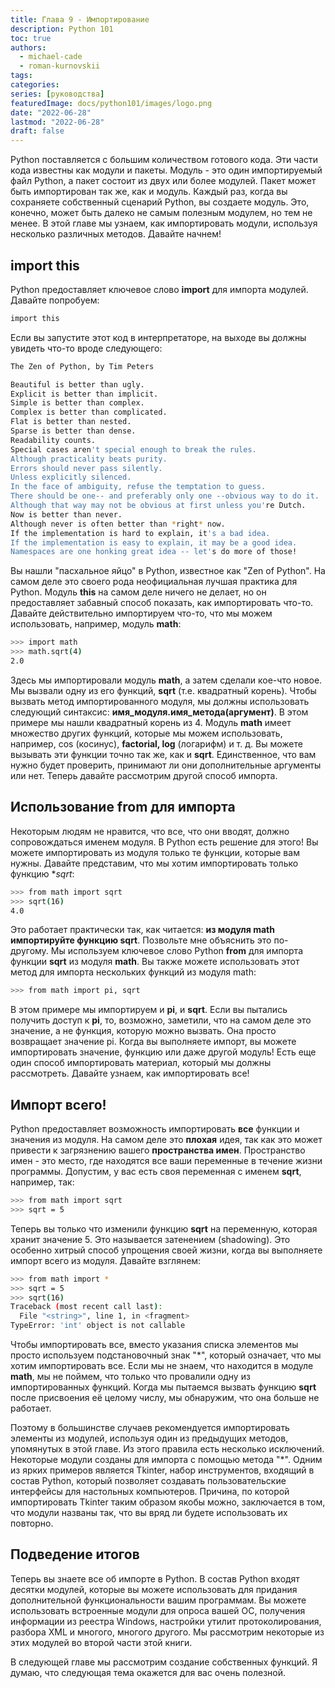 ```yaml
---
title: Глава 9 - Импортирование
description: Python 101
toc: true
authors:
  - michael-cade
  - roman-kurnovskii
tags:
categories:
series: [руководства]
featuredImage: docs/python101/images/logo.png
date: "2022-06-28"
lastmod: "2022-06-28"
draft: false
---
```


Python поставляется с большим количеством готового кода. Эти части кода известны как модули и пакеты. Модуль - это один импортируемый файл Python, а пакет состоит из двух или более модулей. Пакет может быть импортирован так же, как и модуль. Каждый раз, когда вы сохраняете собственный сценарий Python, вы создаете модуль. Это, конечно, может быть далеко не самым полезным модулем, но тем не менее. В этой главе мы узнаем, как импортировать модули, используя несколько различных методов. Давайте начнем!

## import this

Python предоставляет ключевое слово **import** для импорта модулей. Давайте попробуем:

```sh
import this
```

Если вы запустите этот код в интерпретаторе, на выходе вы должны увидеть что-то вроде следующего:

```sh
The Zen of Python, by Tim Peters

Beautiful is better than ugly.
Explicit is better than implicit.
Simple is better than complex.
Complex is better than complicated.
Flat is better than nested.
Sparse is better than dense.
Readability counts.
Special cases aren't special enough to break the rules.
Although practicality beats purity.
Errors should never pass silently.
Unless explicitly silenced.
In the face of ambiguity, refuse the temptation to guess.
There should be one-- and preferably only one --obvious way to do it.
Although that way may not be obvious at first unless you're Dutch.
Now is better than never.
Although never is often better than *right* now.
If the implementation is hard to explain, it's a bad idea.
If the implementation is easy to explain, it may be a good idea.
Namespaces are one honking great idea -- let's do more of those!
```

Вы нашли "пасхальное яйцо" в Python, известное как "Zen of Python". На самом деле это своего рода неофициальная лучшая практика для Python. Mодуль **this** на самом деле ничего не делает, но он предоставляет забавный способ показать, как импортировать что-то. Давайте действительно импортируем что-то, что мы можем использовать, например, модуль **math**:

```sh
>>> import math
>>> math.sqrt(4)
2.0
```

Здесь мы импортировали модуль **math**, а затем сделали кое-что новое. Мы вызвали одну из его функций, **sqrt** (т.е. квадратный корень). Чтобы вызвать метод импортированного модуля, мы должны использовать следующий синтаксис: **имя_модуля.имя_метода(аргумент)**. В этом примере мы нашли квадратный корень из 4. Модуль **math** имеет множество других функций, которые мы можем использовать, например, cos (косинус), **factorial, log** (логарифм) и т. д. Вы можете вызывать эти функции точно так же, как и **sqrt**. Единственное, что вам нужно будет проверить, принимают ли они дополнительные аргументы или нет. Теперь давайте рассмотрим другой способ импорта.

## Использование from для импорта

Некоторым людям не нравится, что все, что они вводят, должно сопровождаться именем модуля. В Python есть решение для этого! Вы можете импортировать из модуля только те функции, которые вам нужны. Давайте представим, что мы хотим импортировать только функцию **sqrt*:

```sh
>>> from math import sqrt
>>> sqrt(16)
4.0
```

Это работает практически так, как читается: **из модуля math импортируйте функцию sqrt**. Позвольте мне объяснить это по-другому. Мы используем ключевое слово Python **from** для импорта функции **sqrt** из модуля **math**. Вы также можете использовать этот метод для импорта нескольких функций из модуля math:

```sh
>>> from math import pi, sqrt
```

В этом примере мы импортируем и **pi**, и **sqrt**. Если вы пытались получить доступ к **pi**, то, возможно, заметили, что на самом деле это значение, а не функция, которую можно вызвать. Она просто возвращает значение pi. Когда вы выполняете импорт, вы можете импортировать значение, функцию или даже другой модуль! Есть еще один способ импортировать материал, который мы должны рассмотреть. Давайте узнаем, как импортировать все!

## Импорт всего!

Python предоставляет возможность импортировать **все** функции и значения из модуля. На самом деле это **плохая** идея, так как это может привести к загрязнению вашего **пространства имен**. Пространство имен - это место, где находятся все ваши переменные в течение жизни программы. Допустим, у вас есть своя переменная с именем **sqrt**, например, так:

```sh
>>> from math import sqrt
>>> sqrt = 5
```

Теперь вы только что изменили функцию **sqrt** на переменную, которая хранит значение 5. Это называется затенением (shadowing). Это особенно хитрый способ упрощения своей жизни, когда вы выполняете импорт всего из модуля. Давайте взглянем:

```sh
>>> from math import *
>>> sqrt = 5
>>> sqrt(16)
Traceback (most recent call last):
  File "<string>", line 1, in <fragment>
TypeError: 'int' object is not callable
```
Чтобы импортировать все, вместо указания списка элементов мы просто используем подстановочный знак "*", который означает, что мы хотим импортировать все. Если мы не знаем, что находится в модуле **math**, мы не поймем, что только что провалили одну из импортированных функций. Когда мы пытаемся вызвать функцию **sqrt** после присвоения её целому числу, мы обнаружим, что она больше не работает.

Поэтому в большинстве случаев рекомендуется импортировать элементы из модулей, используя один из предыдущих методов, упомянутых в этой главе. Из этого правила есть несколько исключений. Некоторые модули созданы для импорта с помощью метода "*". Одним из ярких примеров является Tkinter, набор инструментов, входящий в состав Python, который позволяет создавать пользовательские интерфейсы для настольных компьютеров. Причина, по которой импортировать Tkinter таким образом якобы можно, заключается в том, что модули названы так, что вы вряд ли будете использовать их повторно.

## Подведение итогов

Теперь вы знаете все об импорте в Python. В состав Python входят десятки модулей, которые вы можете использовать для придания дополнительной функциональности вашим программам. Вы можете использовать встроенные модули для опроса вашей ОС, получения информации из реестра Windows, настройки утилит протоколирования, разбора XML и многого, многого другого. Мы рассмотрим некоторые из этих модулей во второй части этой книги.

В следующей главе мы рассмотрим создание собственных функций. Я думаю, что следующая тема окажется для вас очень полезной.
